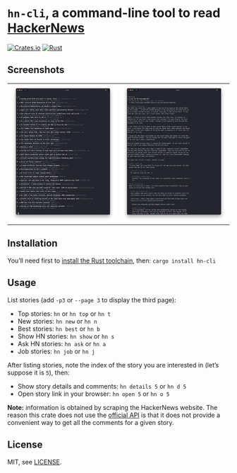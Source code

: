 # `hn-cli`, a command-line tool to read [HackerNews](https://news.ycombinator.com)

[![Crates.io](https://img.shields.io/crates/v/hn-cli)](https://crates.io/crates/hn-cli)
[![Rust](https://github.com/scastiel/hn/actions/workflows/rust.yml/badge.svg)](https://github.com/scastiel/hn/actions/workflows/rust.yml)

## Screenshots

<table>
  <tr>
    <td><img src="https://github.com/scastiel/hn/blob/main/cli/screenshot01.png?raw=true"/></td>
    <td><img src="https://github.com/scastiel/hn/blob/main/cli/screenshot02.png?raw=true"/></td>
  </tr>
</table>

## Installation

You’ll need first to [install the Rust toolchain](https://rustup.rs/), then: `cargo install hn-cli`

## Usage

List stories (add `-p3` or `--page 3` to display the third page):

- Top stories: `hn` or `hn top` or `hn t`
- New stories: `hn new` or `hn n`
- Best stories: `hn best` or `hn b`
- Show HN stories: `hn show` or `hn s`
- Ask HN stories: `hn ask` or `hn a`
- Job stories: `hn job` or `hn j`

After listing stories, note the index of the story you are interested in (let’s suppose it is `5`), then:

- Show story details and comments: `hn details 5` or `hn d 5`
- Open story link in your browser: `hn open 5` or `hn o 5`

**Note:** information is obtained by scraping the HackerNews website. The reason this crate does not use the [official API](https://github.com/HackerNews/API) is that it does not provide a convenient way to get all the comments for a given story.

## License

MIT, see [LICENSE](https://github.com/scastiel/hn/blob/main/api/LICENSE).
